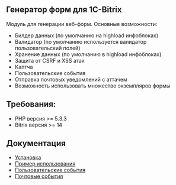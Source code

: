 ## Генератор форм для 1C-Bitrix

Модуль для генерации веб-форм. Основные возможности:

 - Билдер данных (по умолчанию на highload инфоблоках)
 - Валидатор (по умолчанию используется валидатор пользовательский полей)
 - Хранение данных (по умолчанию в highload инфоблоках)
 - Защита от CSRF и XSS атак
 - Каптча
 - Пользовательские события
 - Отправка почтовых уведомлений с аттачем
 - Возможность использовать множество экземпляров формы

## Требования:

 - PHP версия >= 5.3.3
 - Bitrix версия >= 14

## Документация

 - [Установка](https://github.com/studiofact/citfact.form/blob/master/docs/installation.md)
 - [Пример использования](https://github.com/studiofact/citfact.form/blob/master/docs/usage.md)
 - [Пользовательские события](https://github.com/studiofact/citfact.form/blob/master/docs/events.md)
 - [Почтовые события](https://github.com/studiofact/citfact.form/blob/master/docs/mail.md)
